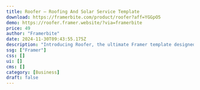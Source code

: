 ```yaml
---
title: Roofer — Roofing And Solar Service Template
download: https://framerbite.com/product/roofer?aff=YGGpO5
demo: https://roofer.framer.website/?via=framerbite
price: 49
author: "Framerbite"
date: 2024-11-30T09:43:55.175Z
description: "Introducing Roofer, the ultimate Framer template designed specifically for roofing and solar service businesses. With 8 fully-loaded pages and a sleek, modern design, you're just a few clicks away from creating a standout online presence."
ssg: ["Framer"]
css: []
ui: []
cms: []
category: [Business]
draft: false
---
```

